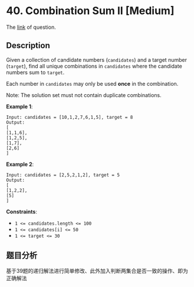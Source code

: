 # 40. Combination Sum II [Medium]

The [link](https://leetcode.com/problems/combination-sum-ii/) of question.

## Description

Given a collection of candidate numbers (`candidates`) and a target number (`target`), find all unique combinations in `candidates` where the candidate numbers sum to `target`.

Each number in `candidates` may only be used **once** in the combination.

Note: The solution set must not contain duplicate combinations.

**Example 1**:
```
Input: candidates = [10,1,2,7,6,1,5], target = 8
Output: 
[
[1,1,6],
[1,2,5],
[1,7],
[2,6]
]
```

**Example 2**:
```
Input: candidates = [2,5,2,1,2], target = 5
Output: 
[
[1,2,2],
[5]
]
```

**Constraints**:

+ `1 <= candidates.length <= 100`
+ `1 <= candidates[i] <= 50`
+ `1 <= target <= 30`

## 题目分析

基于39题的递归解法进行简单修改、此外加入判断两集合是否一致的操作、即为正确解法
